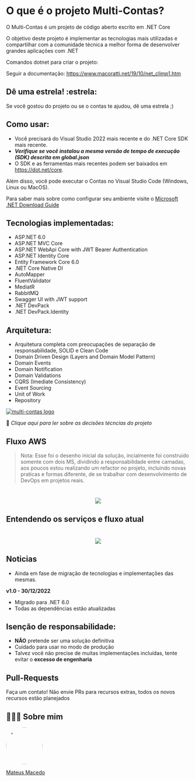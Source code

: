 O que é o projeto Multi-Contas?
=====================
O Multi-Contas é um projeto de código aberto escrito em .NET Core

O objetivo deste projeto é implementar as tecnologias mais utilizadas e compartilhar com a comunidade técnica a melhor forma de desenvolver grandes aplicações com .NET

Comandos dotnet para criar o projeto:

Seguir a documentação: https://www.macoratti.net/19/10/net_climp1.htm

## Dê uma estrela! :estrela:
Se você gostou do projeto ou se o contas te ajudou, dê uma estrela ;)

## Como usar:
- Você precisará do Visual Studio 2022 mais recente e do .NET Core SDK mais recente.
- ***Verifique se você instalou a mesma versão de tempo de execução (SDK) descrita em global.json***
- O SDK e as ferramentas mais recentes podem ser baixados em https://dot.net/core.

Além disso, você pode executar o Contas no Visual Studio Code (Windows, Linux ou MacOS).

Para saber mais sobre como configurar seu ambiente visite o [Microsoft .NET Download Guide](https://www.microsoft.com/net/download)

## Tecnologias implementadas:

- ASP.NET 6.0
 - ASP.NET MVC Core
 - ASP.NET WebApi Core with JWT Bearer Authentication
 - ASP.NET Identity Core
- Entity Framework Core 6.0
- .NET Core Native DI
- AutoMapper
- FluentValidator
- MediatR
- RabbitMQ
- Swagger UI with JWT support
- .NET DevPack
- .NET DevPack.Identity

## Arquitetura:

- Arquitetura completa com preocupações de separação de responsabilidade, SOLID e Clean Code
- Domain Driven Design (Layers and Domain Model Pattern)
- Domain Events
- Domain Notification
- Domain Validations
- CQRS (Imediate Consistency)
- Event Sourcing
- Unit of Work
- Repository

<a href="https://github.com/users/MateusMaceedo/projects/1/views/1">
   <img src="" alt="multi-contas logo" title="multiContasContainers" align="center" />
</a>

 🚨 *Clique aqui para ler sobre as decisões técncias do projeto*

## Fluxo AWS
>Nota: Esse foi o desenho inicial da solução, incialmente foi construido somente com dois MS, dividindo a responsabilidade entre camadas, aos poucos estou realizando um refactor no projeto, incluindo novas praticas e formas diferente, de se trabalhar com desenvolvimento de DevOps em projetos reais.
<h1 align="center">
  <img src="https://github.com/MateusMaceedo/Impulsionatech-Gerenciador-Contas/blob/feature/MigracaoDotnet6/img/Fluxo%20contas%20bancarias.drawio.png?raw=true">
</h1>

## Entendendo os serviços e fluxo atual
<h1 align="center">
  <img src="https://github.com/MateusMaceedo/Impulsionatech-Gerenciador-Contas/blob/feature/MigracaoDotnet6/img/Fluxo%20Multi%20Contas.drawio.png?raw=true">
</h1>

## Noticias
- Ainda em fase de migração de tecnologias e implementações das mesmas.

**v1.0 - 30/12/2022**
- Migrado para .NET 6.0
- Todas as dependências estão atualizadas

## Isenção de responsabilidade:
- **NÃO** pretende ser uma solução definitiva
- Cuidado para usar no modo de produção
- Talvez você não precise de muitas implementações incluídas, tente evitar o **excesso de engenharia**

## Pull-Requests
Faça um contato! Não envie PRs para recursos extras, todos os novos recursos estão planejados

## 👨🏻‍🚀 Sobre mim
<a href="https://www.linkedin.com/in/mateus-macedo-937a32163/">
 <img style="border-radius:50%" width="100px; "src="https://avatars.githubusercontent.com/u/63172367?s=460&u=11fd26ea8a7f5663d7707d7ef254e4f8bfca1b05&v=4"/>
 <p>Mateus Macedo</p>
</a>
